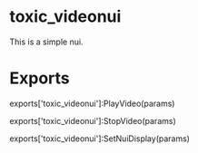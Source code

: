 # toxic_videonui
This is a simple nui.

# Exports

exports['toxic_videonui']:PlayVideo(params)

exports['toxic_videonui']:StopVideo(params)

exports['toxic_videonui']:SetNuiDisplay(params)
